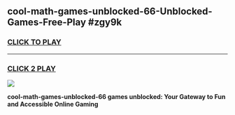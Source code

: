 
## cool-math-games-unblocked-66-Unblocked-Games-Free-Play #zgy9k
<h3>
<a href="https://us.freeplayer.one?title=cool-math-games-unblocked-66&ref=9M">CLICK TO PLAY</a></h3>
<hr>

<h3>
<a href="https://us.freeplayer.one?title=cool-math-games-unblocked-66&ref=9M">CLICK 2 PLAY</a>
  
</h3>

<a href="https://us.freeplayer.one?title=cool-math-games-unblocked-66&ref=9M"><img src="https://clearcache.store/games.png"></a>


**cool-math-games-unblocked-66 games unblocked: Your Gateway to Fun and Accessible Online Gaming**

